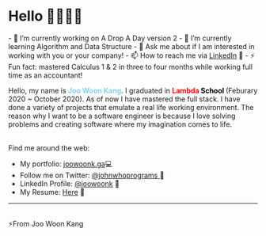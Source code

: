 
<!--
**joowoonk/joowoonk** is a ✨ _special_ ✨ repository because its `README.md` (this file) appears on your GitHub profile.
-->






<h1 style="font-weight: bold">
Hello <span>👋🏼👨‍💻</span>
</h1>
- 🔭 I’m currently working on A Drop A Day version 2
- 🌱 I’m currently learning Algorithm and Data Structure
<!--- 👯 I’m looking to collaborate on 
- 🤔 I’m looking for help with ...-->
- 💬 Ask me about if I am interested in working with you or your company!
- 📫 How to reach me via <a target="_blank" href="https://www.linkedin.com/in/joowoonk/">LinkedIn</a> 📄 </li>
- ⚡ Fun fact: mastered Calculus 1 & 2 in three to four months while working full time as an accountant!

<p>    Hello, my name is <strong style="color: skyblue"> Joo Woon Kang</strong>. I graduated in <strong style="color: red">Lambda</strong><strong style="color:black"> School </strong> (Feburary 2020 ~ October 2020). As of now I have mastered the full stack. I have done a variety of projects that emulate a real life working environment. The reason why I want to be a software engineer is because I love solving problems and creating software where my imagination comes to life.
</p>
<br/>
Find me around the web:
<ul>
    <li>My portfolio: <a target="_blank" href="https://www.joowoonk.ga">joowoonk.ga</a>💻</li>
<li>Follow me on Twitter: <a target="_blank" href="https://twitter.com/johnwhoprograms">
    @johnwhoprograms </a> 💙
    <li>LinkedIn Profile: <a target="_blank" href="https://www.linkedin.com/in/joowoonk/">@joowoonk</a> 📄 </li>
    <li>My Resume: <a target="_blank" href="https://drive.google.com/file/d/1SMfAylPnbsnbL_FfRlCC7QfGmS7ccZVG/view">Here</a> 🤺 </li>
</ul>

<hr/>
<br>
<span>⚡From Joo Woon Kang</span>

